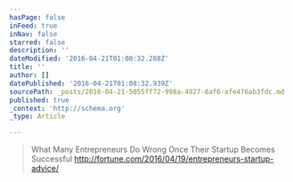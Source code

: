 ```yaml
---
hasPage: false
inFeed: true
inNav: false
starred: false
description: ''
dateModified: '2016-04-21T01:08:32.288Z'
title: ''
author: []
datePublished: '2016-04-21T01:08:32.939Z'
sourcePath: _posts/2016-04-21-5055ff72-998a-4927-8af6-afe476ab3fdc.md
published: true
_context: 'http://schema.org'
_type: Article

---
```

> What Many Entrepreneurs Do Wrong Once Their Startup Becomes Successful http://fortune.com/2016/04/19/entrepreneurs-startup-advice/